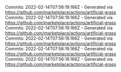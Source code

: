 Commits: 2022-02-14T07:56:19.166Z - Generated via https://github.com/marketplace/actions/artificial-grass
<br>
Commits: 2022-02-14T07:56:19.166Z - Generated via https://github.com/marketplace/actions/artificial-grass
<br>
Commits: 2022-02-14T07:56:19.166Z - Generated via https://github.com/marketplace/actions/artificial-grass
<br>
Commits: 2022-02-14T07:56:19.166Z - Generated via https://github.com/marketplace/actions/artificial-grass
<br>
Commits: 2022-02-14T07:56:19.166Z - Generated via https://github.com/marketplace/actions/artificial-grass
<br>
Commits: 2022-02-14T07:56:19.166Z - Generated via https://github.com/marketplace/actions/artificial-grass
<br>
